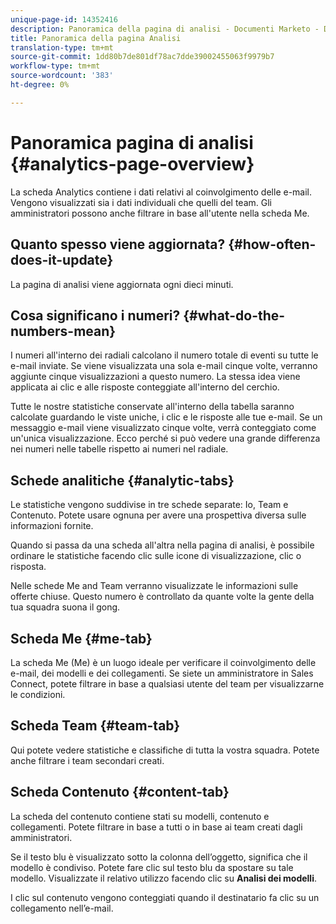 ```yaml
---
unique-page-id: 14352416
description: Panoramica della pagina di analisi - Documenti Marketo - Documentazione del prodotto
title: Panoramica della pagina Analisi
translation-type: tm+mt
source-git-commit: 1dd80b7de801df78ac7dde39002455063f9979b7
workflow-type: tm+mt
source-wordcount: '383'
ht-degree: 0%

---
```



# Panoramica pagina di analisi {#analytics-page-overview}

La scheda Analytics contiene i dati relativi al coinvolgimento delle e-mail. Vengono visualizzati sia i dati individuali che quelli del team. Gli amministratori possono anche filtrare in base all&#39;utente nella scheda Me.

## Quanto spesso viene aggiornata? {#how-often-does-it-update}

La pagina di analisi viene aggiornata ogni dieci minuti.

## Cosa significano i numeri? {#what-do-the-numbers-mean}

I numeri all&#39;interno dei radiali calcolano il numero totale di eventi su tutte le e-mail inviate. Se viene visualizzata una sola e-mail cinque volte, verranno aggiunte cinque visualizzazioni a questo numero. La stessa idea viene applicata ai clic e alle risposte conteggiate all&#39;interno del cerchio.

Tutte le nostre statistiche conservate all&#39;interno della tabella saranno calcolate guardando le viste uniche, i clic e le risposte alle tue e-mail. Se un messaggio e-mail viene visualizzato cinque volte, verrà conteggiato come un&#39;unica visualizzazione. Ecco perché si può vedere una grande differenza nei numeri nelle tabelle rispetto ai numeri nel radiale.

## Schede analitiche {#analytic-tabs}

Le statistiche vengono suddivise in tre schede separate: Io, Team e Contenuto. Potete usare ognuna per avere una prospettiva diversa sulle informazioni fornite.

Quando si passa da una scheda all&#39;altra nella pagina di analisi, è possibile ordinare le statistiche facendo clic sulle icone di visualizzazione, clic o risposta.

Nelle schede Me and Team verranno visualizzate le informazioni sulle offerte chiuse. Questo numero è controllato da quante volte la gente della tua squadra suona il gong.

## Scheda Me {#me-tab}

La scheda Me (Me) è un luogo ideale per verificare il coinvolgimento delle e-mail, dei modelli e dei collegamenti. Se siete un amministratore in Sales Connect, potete filtrare in base a qualsiasi utente del team per visualizzarne le condizioni.

## Scheda Team {#team-tab}

Qui potete vedere statistiche e classifiche di tutta la vostra squadra. Potete anche filtrare i team secondari creati.

## Scheda Contenuto {#content-tab}

La scheda del contenuto contiene stati su modelli, contenuto e collegamenti. Potete filtrare in base a tutti o in base ai team creati dagli amministratori.

Se il testo blu è visualizzato sotto la colonna dell’oggetto, significa che il modello è condiviso. Potete fare clic sul testo blu da spostare su tale modello. Visualizzate il relativo utilizzo facendo clic su **Analisi dei modelli**.

I clic sul contenuto vengono conteggiati quando il destinatario fa clic su un collegamento nell’e-mail.
